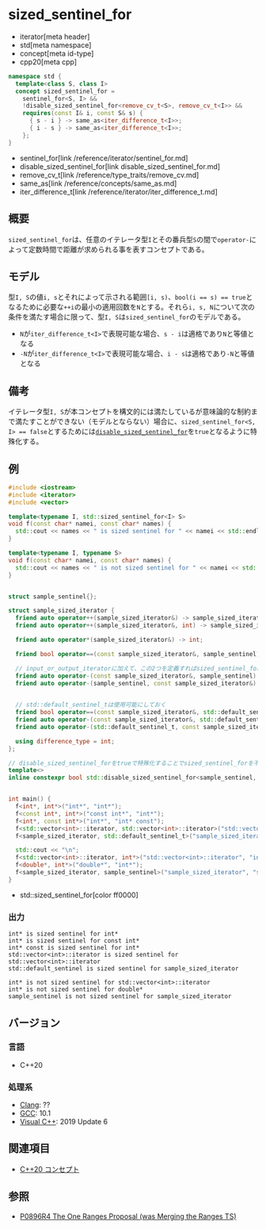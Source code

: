 # sized_sentinel_for
* iterator[meta header]
* std[meta namespace]
* concept[meta id-type]
* cpp20[meta cpp]

```cpp
namespace std {
  template<class S, class I>
  concept sized_sentinel_for =
    sentinel_for<S, I> &&
    !disable_sized_sentinel_for<remove_cv_t<S>, remove_cv_t<I>> &&
    requires(const I& i, const S& s) {
      { s - i } -> same_as<iter_difference_t<I>>;
      { i - s } -> same_as<iter_difference_t<I>>;
    };
}
```
* sentinel_for[link /reference/iterator/sentinel_for.md]
* disable_sized_sentinel_for[link disable_sized_sentinel_for.md]
* remove_cv_t[link /reference/type_traits/remove_cv.md]
* same_as[link /reference/concepts/same_as.md]
* iter_difference_t[link /reference/iterator/iter_difference_t.md]

## 概要

`sized_sentinel_for`は、任意のイテレータ型`I`とその番兵型`S`の間で`operator-`によって定数時間で距離が求められる事を表すコンセプトである。

## モデル

型`I, S`の値`i, s`とそれによって示される範囲`[i, s)`、`bool(i == s) == true`となるために必要な`++i`の最小の適用回数を`N`とする。それら`i, s, N`について次の条件を満たす場合に限って、型`I, S`は`sized_sentinel_for`のモデルである。

- `N`が`iter_difference_t<I>`で表現可能な場合、`s - i`は適格であり`N`と等値となる
- `-N`が`iter_difference_t<I>`で表現可能な場合、`i - s`は適格であり`-N`と等値となる

## 備考

イテレータ型`I, S`が本コンセプトを構文的には満たしているが意味論的な制約まで満たすことができない（モデルとならない）場合に、`sized_sentinel_for<S, I> == false`とするためには[`disable_sized_sentinel_for`](disable_sized_sentinel_for.md)を`true`となるように特殊化する。

## 例

```cpp example
#include <iostream>
#include <iterator>
#include <vector>

template<typename I, std::sized_sentinel_for<I> S>
void f(const char* namei, const char* names) {
  std::cout << names << " is sized sentinel for " << namei << std::endl;
}

template<typename I, typename S>
void f(const char* namei, const char* names) {
  std::cout << names << " is not sized sentinel for " << namei << std::endl;
}


struct sample_sentinel{};

struct sample_sized_iterator {
  friend auto operator++(sample_sized_iterator&) -> sample_sized_iterator&;
  friend auto operator++(sample_sized_iterator&, int) -> sample_sized_iterator;

  friend auto operator*(sample_sized_iterator&) -> int;

  friend bool operator==(const sample_sized_iterator&, sample_sentinel);

  // input_or_output_iteratorに加えて、この2つを定義すればsized_sentinel_forとなる
  friend auto operator-(const sample_sized_iterator&, sample_sentinel) -> int;
  friend auto operator-(sample_sentinel, const sample_sized_iterator&) -> int;
  

  // std::default_sentinel_tは使用可能にしておく
  friend bool operator==(const sample_sized_iterator&, std::default_sentinel_t);
  friend auto operator-(const sample_sized_iterator&, std::default_sentinel_t) -> int;
  friend auto operator-(std::default_sentinel_t, const sample_sized_iterator&) -> int;

  using difference_type = int;
};

// disable_sized_sentinel_forをtrueで特殊化することでsized_sentinel_forを不適合にする
template<>
inline constexpr bool std::disable_sized_sentinel_for<sample_sentinel, sample_sized_iterator> = true;


int main() {
  f<int*, int*>("int*", "int*");
  f<const int*, int*>("const int*", "int*");
  f<int*, const int*>("int*", "int* const");
  f<std::vector<int>::iterator, std::vector<int>::iterator>("std::vector<int>::iterator", "std::vector<int>::iterator");
  f<sample_sized_iterator, std::default_sentinel_t>("sample_sized_iterator", "std::default_sentinel");

  std::cout << "\n";
  f<std::vector<int>::iterator, int*>("std::vector<int>::iterator", "int*");
  f<double*, int*>("double*", "int*");
  f<sample_sized_iterator, sample_sentinel>("sample_sized_iterator", "sample_sentinel");
}
```
* std::sized_sentinel_for[color ff0000]

### 出力
```
int* is sized sentinel for int*
int* is sized sentinel for const int*
int* const is sized sentinel for int*
std::vector<int>::iterator is sized sentinel for std::vector<int>::iterator
std::default_sentinel is sized sentinel for sample_sized_iterator

int* is not sized sentinel for std::vector<int>::iterator
int* is not sized sentinel for double*
sample_sentinel is not sized sentinel for sample_sized_iterator
```

## バージョン
### 言語
- C++20

### 処理系
- [Clang](/implementation.md#clang): ??
- [GCC](/implementation.md#gcc): 10.1
- [Visual C++](/implementation.md#visual_cpp): 2019 Update 6

## 関連項目

- [C++20 コンセプト](/lang/cpp20/concepts.md)

## 参照

- [P0896R4 The One Ranges Proposal (was Merging the Ranges TS)](http://www.open-std.org/jtc1/sc22/wg21/docs/papers/2018/p0896r4.pdf)
